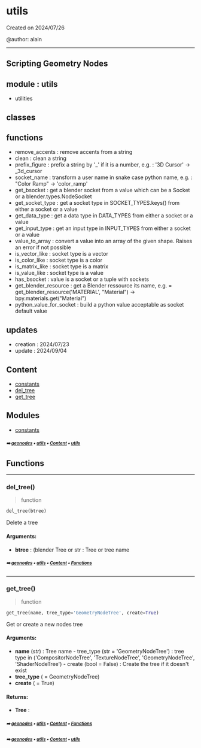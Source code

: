 # utils

Created on 2024/07/26

@author: alain

-----------------------------------------------------
Scripting Geometry Nodes
-----------------------------------------------------

module : utils
--------------
- utilities

classes
-------


functions
---------
- remove_accents    : remove accents from a string
- clean             : clean a string
- prefix_figure     : prefix a string by '_' if it is a number, e.g. : '3D Cursor' -> _3d_cursor
- socket_name       : transform a user name in snake case python name, e.g. : "Color Ramp" -> 'color_ramp'
- get_bsocket       : get a blender socket from a value which can be a Socket or a blender.types.NodeSocket
- get_socket_type   : get a socket type in SOCKET_TYPES.keys() from either a socket or a value
- get_data_type     : get a data type in DATA_TYPES from either a socket or a value
- get_input_type    : get an input type in INPUT_TYPES from either a socket or a value
- value_to_array    : convert a value into an array of the given shape. Raises an error if not possible
- is_vector_like    : socket type is a vector
- is_color_like     : socket type is a color
- is_matrix_like    : socket type is a matrix
- is_value_like     : socket type is a value
- has_bsocket       : value is a socket or a tuple with sockets
- get_blender_resource : get a Blender ressource its name, e.g. = get_blender_resource('MATERIAL', "Material") -> bpy.materials.get("Material")
- python_value_for_socket : build a python value acceptable as socket default value

updates
-------
- creation : 2024/07/23
- update : 2024/09/04

## Content

- [constants](geono-utils5-const---constants.md#constants)
- [del_tree](geono-utils5---utils.md#del_tree)
- [get_tree](geono-utils5---utils.md#get_tree)

## Modules



- [constants](geono-utils5-const---constants.md#constants)

##### <sub>:arrow_right: [geonodes](index.md#geonodes) :black_small_square: [utils](geono-utils5---utils.md#utils) :black_small_square: [Content](geono-utils5---utils.md#content) :black_small_square: [utils](geono-utils5---utils.md#utils)</sub>

## Functions



----------
### del_tree()

> function

``` python
del_tree(btree)
```

Delete a tree

#### Arguments:
- **btree** : (blender Tree or str : Tree or tree name

##### <sub>:arrow_right: [geonodes](index.md#geonodes) :black_small_square: [utils](geono-utils5---utils.md#utils) :black_small_square: [Content](geono-utils5---utils.md#content) :black_small_square: [Functions](geono-utils5---utils.md#functions)</sub>

----------
### get_tree()

> function

``` python
get_tree(name, tree_type='GeometryNodeTree', create=True)
```

Get or create a new nodes tree

#### Arguments:
- **name** (_str_) : Tree name - tree_type (str = 'GeometryNodeTree') : tree type in ('CompositorNodeTree', 'TextureNodeTree', 'GeometryNodeTree', 'ShaderNodeTree') - create (bool = False) : Create the tree if it doesn't exist
- **tree_type** ( = GeometryNodeTree)
- **create** ( = True)



#### Returns:
- **Tree** :

##### <sub>:arrow_right: [geonodes](index.md#geonodes) :black_small_square: [utils](geono-utils5---utils.md#utils) :black_small_square: [Content](geono-utils5---utils.md#content) :black_small_square: [Functions](geono-utils5---utils.md#functions)</sub>

##### <sub>:arrow_right: [geonodes](index.md#geonodes) :black_small_square: [utils](geono-utils5---utils.md#utils) :black_small_square: [Content](geono-utils5---utils.md#content) :black_small_square: [utils](geono-utils5---utils.md#utils)</sub>
